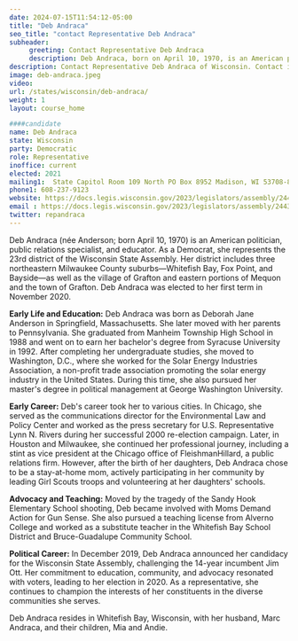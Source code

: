 ```yaml
---
date: 2024-07-15T11:54:12-05:00
title: "Deb Andraca"
seo_title: "contact Representative Deb Andraca"
subheader:
     greeting: Contact Representative Deb Andraca
     description: Deb Andraca, born on April 10, 1970, is an American politician affiliated with the Democratic Party. She assumed office as a member of the Wisconsin State Assembly, representing District 23, on January 4, 2021.
description: Contact Representative Deb Andraca of Wisconsin. Contact information for Deb Andraca includes email address, phone number, and mailing address.
image: deb-andraca.jpeg
video:
url: /states/wisconsin/deb-andraca/
weight: 1
layout: course_home

####candidate
name: Deb Andraca
state: Wisconsin
party: Democratic
role: Representative
inoffice: current
elected: 2021
mailing1:  State Capitol Room 109 North PO Box 8952 Madison, WI 53708-8952
phone1: 608-237-9123
website: https://docs.legis.wisconsin.gov/2023/legislators/assembly/2443/
email : https://docs.legis.wisconsin.gov/2023/legislators/assembly/2443/
twitter: repandraca
---
```

Deb Andraca (née Anderson; born April 10, 1970) is an American politician, public relations specialist, and educator. As a Democrat, she represents the 23rd district of the Wisconsin State Assembly. Her district includes three northeastern Milwaukee County suburbs—Whitefish Bay, Fox Point, and Bayside—as well as the village of Grafton and eastern portions of Mequon and the town of Grafton. Deb Andraca was elected to her first term in November 2020.

**Early Life and Education:**
Deb Andraca was born as Deborah Jane Anderson in Springfield, Massachusetts. She later moved with her parents to Pennsylvania. She graduated from Manheim Township High School in 1988 and went on to earn her bachelor's degree from Syracuse University in 1992. After completing her undergraduate studies, she moved to Washington, D.C., where she worked for the Solar Energy Industries Association, a non-profit trade association promoting the solar energy industry in the United States. During this time, she also pursued her master's degree in political management at George Washington University.

**Early Career:**
Deb's career took her to various cities. In Chicago, she served as the communications director for the Environmental Law and Policy Center and worked as the press secretary for U.S. Representative Lynn N. Rivers during her successful 2000 re-election campaign. Later, in Houston and Milwaukee, she continued her professional journey, including a stint as vice president at the Chicago office of FleishmanHillard, a public relations firm. However, after the birth of her daughters, Deb Andraca chose to be a stay-at-home mom, actively participating in her community by leading Girl Scouts troops and volunteering at her daughters' schools.

**Advocacy and Teaching:**
Moved by the tragedy of the Sandy Hook Elementary School shooting, Deb became involved with Moms Demand Action for Gun Sense. She also pursued a teaching license from Alverno College and worked as a substitute teacher in the Whitefish Bay School District and Bruce-Guadalupe Community School.

**Political Career:**
In December 2019, Deb Andraca announced her candidacy for the Wisconsin State Assembly, challenging the 14-year incumbent Jim Ott. Her commitment to education, community, and advocacy resonated with voters, leading to her election in 2020. As a representative, she continues to champion the interests of her constituents in the diverse communities she serves.

Deb Andraca resides in Whitefish Bay, Wisconsin, with her husband, Marc Andraca, and their children, Mia and Andie.
